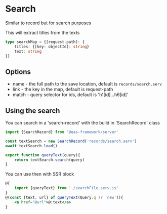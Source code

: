 # Search
Similar to record but for search purposes

This will extract titles from the texts

```ts
type searchMap = {[request-path]: {
    titles: {[key: objectId]: string}
    text: string
}}
```

## Options
* name - the full path to the save location, default is `records/search.serv`
* link - the key in the map, default is request-path
* match - query selector for ids, default is 'h1\[id]...h6\[id]'

## Using the search
You can search in a 'search-record' with the build in 'SearchRecord' class

```js
import {SearchRecord} from '@eas-framework/server'

const textSearch = new SearchRecord('records/search.serv')
await textSearch.load()

export function queryText(query){
    return textSearch.search(query)
}
```

You can use then with SSR block
```jsx
@{
    import {queryText} from './searchFile.serv.js'
}
@(const {text, url} of queryText(Query.q ?? 'new')){
    <a href="@url">@:text</a>
}
```